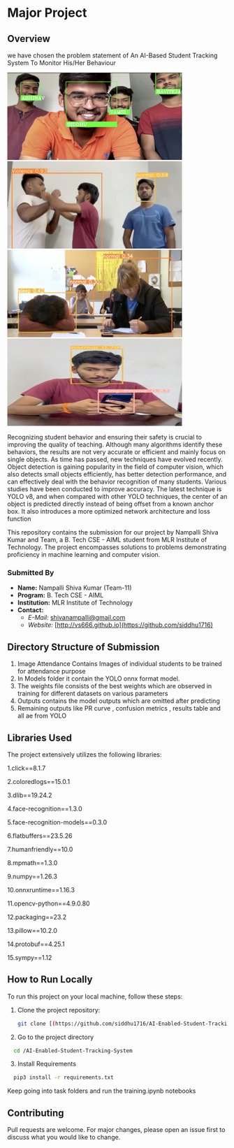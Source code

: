 # Major Project 

## Overview

we have chosen the problem statement of An AI-Based Student Tracking System To Monitor His/Her Behaviour

<img src="https://github.com/siddhu1716/AI-Enabled-Student-Tracking-System/blob/main/Realtime_outputs/attendance.png" width="400" height="200"> <img src="https://github.com/siddhu1716/AI-Enabled-Student-Tracking-System/blob/main/Realtime_outputs/violence1.png" width='400' height='200'> 
<img src="https://github.com/siddhu1716/AI-Enabled-Student-Tracking-System/blob/main/Realtime_outputs/Screenshot%202024-03-21%20at%2016.45.15.png" width='400' height='200'> <img src="https://github.com/siddhu1716/AI-Enabled-Student-Tracking-System/blob/main/Realtime_outputs/vamsi_phone.png" width='400' height='200'>



Recognizing student behavior and ensuring their safety is crucial to improving the quality of teaching. Although many algorithms identify these behaviors, the results are not very accurate or efficient and mainly focus on single objects. As time has passed, new techniques have evolved recently. Object detection is gaining popularity in the field of computer vision, which also detects small objects efficiently, has better detection performance, and can effectively deal with the behavior recognition of many students. Various studies have been conducted to improve accuracy. The latest technique is YOLO v8, and when compared with other YOLO techniques, the center of an object is predicted directly instead of being offset from a known anchor box. It also introduces a more optimized network architecture and loss function

This repository contains the submission for our project by Nampalli Shiva Kumar and Team, a B. Tech CSE - AIML student from MLR Institute of Technology. The project encompasses solutions to problems demonstrating proficiency in machine learning and computer vision.

### Submitted By

- **Name:** Nampalli Shiva Kumar (Team-11)
- **Program:** B. Tech CSE - AIML
- **Institution:** MLR Institute of Technology
- **Contact:** 
  - *E-Mail:* shivanampalli@gmail.com
  - *Website:* [http://vs666.github.io](https://github.com/siddhu1716)

## Directory Structure of Submission

1. Image Attendance Contains Images of individual students to be trained for attendance purpose
2. In Models folder it contain the YOLO onnx format model.
3. The weights file consists of the best weights which are observed in training for different datasets on various parameters
4. Outputs contains the model outputs which are omitted after predicting
5. Remaining outputs like PR curve , confusion metrics , results table and all ae from YOLO
   

## Libraries Used

The project extensively utilizes the following libraries:

1.click==8.1.7

2.coloredlogs==15.0.1

3.dlib==19.24.2

4.face-recognition==1.3.0

5.face-recognition-models==0.3.0

6.flatbuffers==23.5.26

7.humanfriendly==10.0

8.mpmath==1.3.0

9.numpy==1.26.3

10.onnxruntime==1.16.3

11.opencv-python==4.9.0.80

12.packaging==23.2

13.pillow==10.2.0

14.protobuf==4.25.1

15.sympy==1.12

## How to Run Locally

To run this project on your local machine, follow these steps:

1. Clone the project repository:

   ```bash
   git clone [(https://github.com/siddhu1716/AI-Enabled-Student-Tracking-System.git)]
2. Go to the project directory

```bash
  cd /AI-Enabled-Student-Tracking-System
```

3. Install Requirements

```bash
  pip3 install -r requirements.txt
```
Keep going into task folders and run the training.ipynb notebooks

## Contributing

Pull requests are welcome. For major changes, please open an issue first
to discuss what you would like to change.
